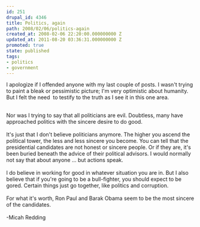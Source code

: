 ```yaml
---
id: 251
drupal_id: 4346
title: Politics, again
path: 2008/02/06/politics-again
created_at: 2008-02-06 22:20:00.000000000 Z
updated_at: 2011-08-20 03:36:31.000000000 Z
promoted: true
state: published
tags:
- politics
- government
---
```

I apologize if I offended anyone with my last couple of posts. I wasn't trying to paint a bleak or pessimistic picture; I'm very optimistic about humanity. But I felt the need  to testify to the truth as I see it in this one area.<div><br /></div><div>Nor was I trying to say that all politicians are evil. Doubtless, many have approached politics with the sincere desire to do good.</div><div><br /></div><div>It's just that I don't believe politicians anymore. The higher you ascend the political tower, the less and less sincere you become. You can tell that the presidential candidates are not honest or sincere people. Or if they are, it's been buried beneath the advice of their political advisors. I would normally not say that about anyone ... but actions speak.</div><div><br /></div><div>I do believe in working for good in whatever situation you are in. But I also believe that if you're going to be a bull-fighter, you should expect to be gored. Certain things just go together, like politics and corruption.</div><div><br /></div><div>For what it's worth, Ron Paul and Barak Obama seem to be the most sincere of the candidates.</div><div><br /></div><div>-Micah Redding</div>

